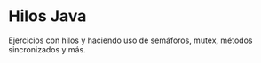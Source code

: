 # Hilos Java

Ejercicios con hilos y haciendo uso de semáforos, mutex, métodos sincronizados y más.
